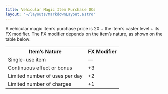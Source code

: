 ```yaml
---
title: Vehicular Magic Item Purchase DCs
layout: '~/layouts/MarkdownLayout.astro'
---
```

A vehicular magic item’s purchase price is 20 + the item’s caster level + its
FX modifier. The FX modifier depends on the item’s nature, as shown on the
table below:


<table> <tr> <th> Item’s Nature </th> <th> FX Modifier </th> </tr> <tr> <td> Single-use item </td> <td> — </td> </tr> <tr class="shaded"> <td> Continuous effect or bonus </td> <td> +3 </td> </tr> <tr> <td> Limited number of uses per day </td> <td> +2 </td> </tr> <tr class="shaded"> <td> Limited number of charges </td> <td> +1 </td> </tr> </table>




